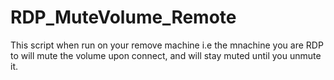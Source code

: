 # RDP_MuteVolume_Remote
This script when run on your remove machine i.e the mnachine you are RDP to will mute the volume upon connect, and will stay muted until you unmute it. 
